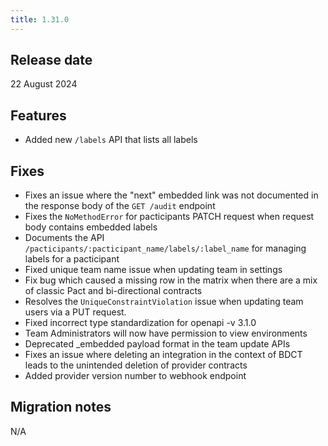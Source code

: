 ```yaml
---
title: 1.31.0
---
```


## Release date

22 August 2024

## Features

* Added new `/labels` API that lists all labels

## Fixes

* Fixes an issue where the "next" embedded link was not documented in the response body of the `GET /audit` endpoint
* Fixes the `NoMethodError` for pacticipants PATCH request when request body contains embedded labels
* Documents the API `/pacticipants/:pacticipant_name/labels/:label_name` for managing labels for a pacticipant
* Fixed unique team name issue when updating team in settings
* Fix bug which caused a missing row in the matrix when there are a mix of classic Pact and bi-directional contracts
* Resolves the `UniqueConstraintViolation` issue when updating team users via a PUT request.
* Fixed incorrect type standardization for openapi -v 3.1.0
* Team Administrators will now have permission to view environments
* Deprecated _embedded payload format in the team update APIs
* Fixes an issue where deleting an integration in the context of BDCT leads to the unintended deletion of provider contracts
* Added provider version number to webhook endpoint

## Migration notes

N/A


